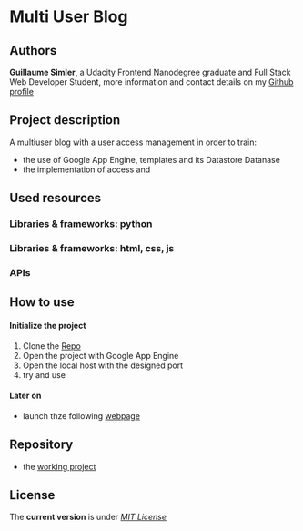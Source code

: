 # Multi User Blog

Authors
----

**Guillaume Simler**, a Udacity Frontend Nanodegree graduate and Full Stack Web Developer Student, more information and contact details on my [Github profile](https://github.com/guillaumesimler)

Project description
----

A multiuser blog with a user access management in order to train:
* the use of Google App Engine, templates and its Datastore Datanase
* the implementation of access and 


Used resources
----

### Libraries & frameworks: **python**

### Libraries & frameworks: **html, css, js**

### APIs



How to use
----

#### Initialize the project

1. Clone the [Repo](https://github.com/guillaumesimler/nanofsp1)
2. Open the project with Google App Engine
3. Open the local host with the designed port
4. try and use

#### Later on 

* launch thze following [webpage](**fresh_tomatoes.html**)


Repository 
----
* the [working project](https://github.com/guillaumesimler/nanofsp1)

License
----

The **current version** is under [_MIT License_](https://github.com/guillaumesimler/nanofsp1/blob/master/LICENSE.txt) 
